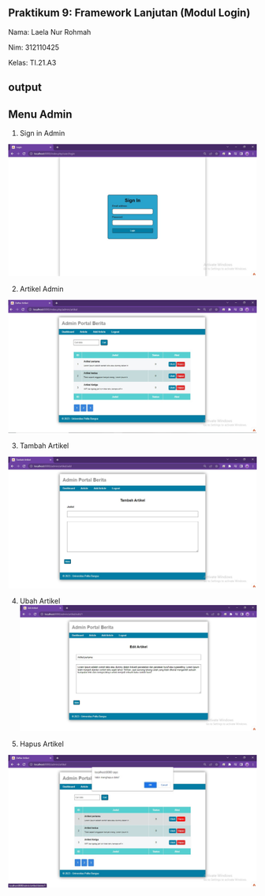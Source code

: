 ## Praktikum 9: Framework Lanjutan (Modul Login)

Nama: Laela Nur Rohmah

Nim: 312110425

Kelas: TI.21.A3

## output

## Menu Admin

1. Sign in Admin

![img1](images/1.jpg)

2. Artikel Admin

![img2](images/2.jpg)

3. Tambah Artikel

![img3](images/3.jpg)

4. Ubah Artikel
![img4](images/4.jpg)

5. Hapus Artikel

![img5](images/5.jpg)
